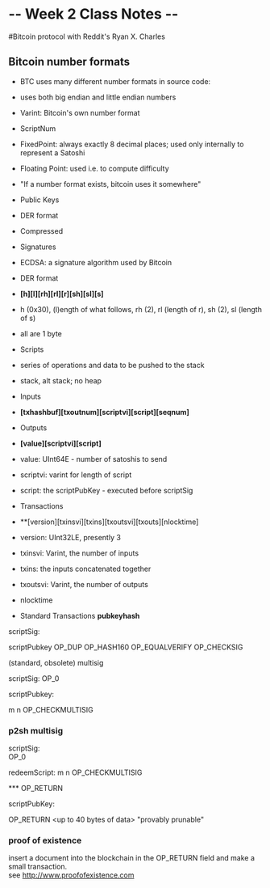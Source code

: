 # -- Week 2 Class Notes --

#Bitcoin protocol with Reddit's Ryan X. Charles

## Bitcoin number formats
* BTC uses many different number formats in source code:
 * uses both big endian and little endian numbers
 * Varint: Bitcoin's own number format
 * ScriptNum
 * FixedPoint: always exactly 8 decimal places; used only internally to represent a Satoshi
 * Floating Point: used i.e. to compute difficulty
 * "If a number format exists, bitcoin uses it somewhere"
 
* Public Keys
 * DER format
 * Compressed
 
* Signatures
 * ECDSA: a signature algorithm used by Bitcoin
 * DER format
 * **[h][l][rh][rl][r][sh][sl][s]**
 * h (0x30), (l)ength of what follows, rh (2), rl (length of r), sh (2), sl (length of s)
  * all are 1 byte
  
* Scripts
 * series of operations and data to be pushed to the stack
 * stack, alt stack; no heap
 
* Inputs
 * **[txhashbuf][txoutnum][scriptvi][script][seqnum]**
 
* Outputs
 * **[value][scriptvi][script]**
 * value: UInt64E - number of satoshis to send
 * scriptvi: varint for length of script
 * script: the scriptPubKey - executed before scriptSig
 
* Transactions
 * **[version][txinsvi][txins][txoutsvi][txouts][nlocktime]
 * version: UInt32LE, presently 3
 * txinsvi: Varint, the number of inputs
 * txins: the inputs concatenated together
 * txoutsvi: Varint, the number of outputs
 * nlocktime
 
* Standard Transactions
**pubkeyhash**

scriptSig:
<sig><pubkey>

scriptPubkey
OP_DUP OP_HASH160 <pubkeyhash> OP_EQUALVERIFY OP_CHECKSIG

(standard, obsolete) multisig

scriptSig:
OP_0 <sig> <sig>

scriptPubkey:

m <pubkey> <pubkey> <pubkey> n OP_CHECKMULTISIG

### p2sh multisig
scriptSig:  
OP_0 <sig> <sig> <redeemScript>

redeemScript:
m <pubkey> <pubkey> <pubkey> n OP_CHECKMULTISIG


*** OP_RETURN

scriptPubKey:

OP_RETURN <up to 40 bytes of data>
"provably prunable"

### proof of existence
insert a document into the blockchain in the OP_RETURN field and make a small transaction.  
see http://www.proofofexistence.com
